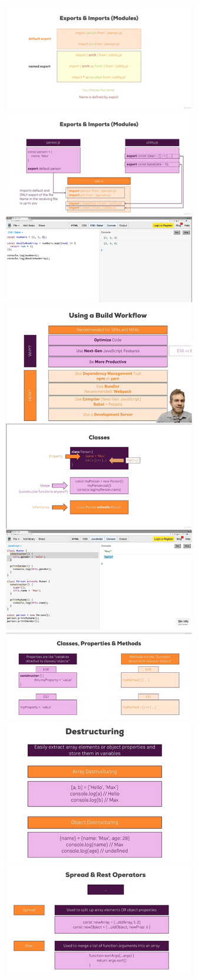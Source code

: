 ![](https://github.com/Brooks6/React/blob/main/screenshots/export%26import.png)
![](https://github.com/Brooks6/React/blob/main/screenshots/export%26import2.png)
![](https://github.com/Brooks6/React/blob/main/screenshots/array1.png)
![](https://github.com/Brooks6/React/blob/main/screenshots/buildflow1.png)
![](https://github.com/Brooks6/React/blob/main/screenshots/classes1.png)
![](https://github.com/Brooks6/React/blob/main/screenshots/classes2.png)
![](https://github.com/Brooks6/React/blob/main/screenshots/classes3.png)
![](https://github.com/Brooks6/React/blob/main/screenshots/destructuring1.png)
![](https://github.com/Brooks6/React/blob/main/screenshots/spread%26rest1.png)
